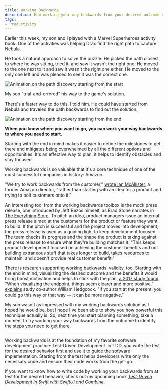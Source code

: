```yaml
---
title: Working Backwards
description: How working your way backwards from your desired outcome can make you more productive, focused, and motivated.
tags:
- Productivity
---
```


Earlier this week, my son and I played with a Marvel Superheroes activity book.
One of the activities was helping Drax find the right path to capture Nebula.

He took a natural approach to solve the puzzle.
He picked the path closest to where he was sitting, tried it, and saw it wasn't the right one.
He moved to the one next to it and saw it wasn't the right one either.
He moved to the only one left and was pleased to see it was the correct one.

![Animation on the path discovery starting from the start](https://s3.amazonaws.com/mokacoding/2021-03-06-working-forwards.gif)

My son "trial-and-errored" his way to the game's solution.

There's a faster way to do this, I told him.
He could have started from Nebula and traveled the path backwards to find out the solution.

![Animation on the path discovery starting from the end](https://s3.amazonaws.com/mokacoding/2021-03-06-working-backwards.gif)

**When you know where you want to go, you can work your way backwards to where you need to start.**

Starting with the end in mind makes it easier to define the milestones to get there and mitigates being overwhelmed by all the different options and opportunities.
It's an effective way to plan; it helps to identify obstacles and stay focused.

Working backwards is so valuable that it's a core technique of one of the most successful companies in history: Amazon.

"We try to work backwards from the customer," [wrote Ian McAllister](https://www.quora.com/What-is-Amazons-approach-to-product-development-and-product-management), a former Amazon director, "rather than starting with an idea for a product and trying to bolt customers onto it."

An interesting tool from the working backwards toolbox is the mock press release, one introduced by Jeff Bezos himself, as Brad Stone narrates in [The Everything Store](https://geni.us/YlQlBp).
To pitch an idea, product managers issue an internal press release aimed at the customers for the product or feature they want to build.
If the pitch is successful and the project moves into development, the press release is used as a guiding light to keep development focused.
The team checks its progress and the shape the product is taking against the press release to ensure what they're building matches it.
"This keeps product development focused on achieving the customer benefits and not building extraneous stuff that takes longer to build, takes resources to maintain, and doesn't provide real customer benefit."

There is research supporting working backwards' validity, too.
Starting with the end in mind, visualizing the desired outcome and the benefits it would bring boost motivation and helps to stick with the plan, [a 2017 study found](https://journals.sagepub.com/doi/full/10.1177/0956797617715510).
"When visualizing the endpoint, things seem clearer and more positive," [explains](https://www.kqed.org/mindshift/50947/how-reverse-planning-for-goals-can-help-students-succeed-in-school) study co-author William Hedgcock.
"If you start at the present, you could go this way or that way — it can be more negative."

My son wasn't as impressed with my working backwards solution as I hoped he would be, but I hope I've been able to show you how powerful this technique actually is.
So, next time you start planning something, take a moment to try working your way backwards from the outcome to identify the steps you need to get there.

---

Working backwards is at the foundation of my favorite software development practice: Test-Driven Development.
In TDD, you write the test for the desired behavior first and use it to guide the software implementation.
Starting from the test helps developers write only the necessary code and ensure their code works from the get-go.

If you want to know how to write code by working your backwards from at test for the desired behavior, check out my upcoming book [_Test-Driven Development in Swift with SwiftUI and Combine_](https://tddinswift.com).
